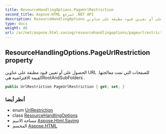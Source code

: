 ```yaml
---
title: ResourceHandlingOptions.PageUrlRestriction
second_title: Aspose.HTML لمرجع .NET API
description: ResourceHandlingOptions ملكية. الحصول على أو تعيين قيود مطبقة على عناوين URL للصفحات التي تمت معالجتها. القيمة الافتراضية هيRootAndSubFolders .
type: docs
weight: 40
url: /ar/net/aspose.html.saving/resourcehandlingoptions/pageurlrestriction/
---
```

## ResourceHandlingOptions.PageUrlRestriction property

الحصول على أو تعيين قيود مطبقة على عناوين URL للصفحات التي تمت معالجتها. القيمة الافتراضية هيRootAndSubFolders .

```csharp
public UrlRestriction PageUrlRestriction { get; set; }
```

### أنظر أيضا

* enum [UrlRestriction](../../urlrestriction/)
* class [ResourceHandlingOptions](../)
* مساحة الاسم [Aspose.Html.Saving](../../resourcehandlingoptions/)
* المجسم [Aspose.HTML](../../../)



